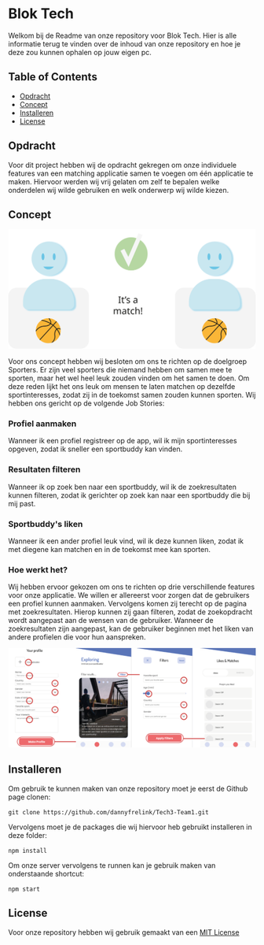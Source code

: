 # Blok Tech

Welkom bij de Readme van onze repository voor Blok Tech. Hier is alle informatie terug te vinden over de inhoud van onze repository en hoe je deze zou kunnen ophalen op jouw eigen pc.

## Table of Contents
* [Opdracht](#opdracht)
* [Concept](#concept)
* [Installeren](#installeren)
* [License](#license)

## Opdracht
Voor dit project hebben wij de opdracht gekregen om onze individuele features van een matching applicatie samen te voegen om één applicatie te maken. Hiervoor werden wij vrij gelaten om zelf te bepalen welke onderdelen wij wilde gebruiken en welk onderwerp wij wilde kiezen.

## Concept
![alt text](https://github.com/dannyfrelink/Tech3-Team1/blob/kath/public/images/wiki/match.svg)

Voor ons concept hebben wij besloten om ons te richten op de doelgroep Sporters. Er zijn veel sporters die niemand hebben om samen mee te sporten, maar het wel heel leuk zouden vinden om het samen te doen. Om deze reden lijkt het ons leuk om mensen te laten matchen op dezelfde sportinteresses, zodat zij in de toekomst samen zouden kunnen sporten. Wij hebben ons gericht op de volgende Job Stories:

### Profiel aanmaken
Wanneer ik een profiel registreer op de app, wil ik mijn sportinteresses opgeven, zodat ik sneller een sportbuddy kan vinden.

### Resultaten filteren
Wanneer ik op zoek ben naar een sportbuddy, wil ik de zoekresultaten kunnen filteren, zodat ik gerichter op zoek kan naar een sportbuddy die bij mij past.

### Sportbuddy's liken
Wanneer ik een ander profiel leuk vind, wil ik deze kunnen liken, zodat ik met diegene kan matchen en in de toekomst mee kan sporten.

### Hoe werkt het?

Wij hebben ervoor gekozen om ons te richten op drie verschillende features voor onze applicatie. We willen er allereerst voor zorgen dat de gebruikers een profiel kunnen aanmaken. Vervolgens komen zij terecht op de pagina met zoekresultaten. Hierop kunnen zij gaan filteren, zodat de zoekopdracht wordt aangepast aan de wensen van de gebruiker. Wanneer de zoekresultaten zijn aangepast, kan de gebruiker beginnen met het liken van andere profielen die voor hun aanspreken.

![alt text](https://github.com/dannyfrelink/Tech3-Team1/blob/kath/public/images/wiki/newflow.png)

## Installeren
Om gebruik te kunnen maken van onze repository moet je eerst de Github page clonen:
```
git clone https://github.com/dannyfrelink/Tech3-Team1.git
```

Vervolgens moet je de packages die wij hiervoor heb gebruikt installeren in deze folder:
```
npm install
```

Om onze server vervolgens te runnen kan je gebruik maken van onderstaande shortcut:
```
npm start
```

## License
Voor onze repository hebben wij gebruik gemaakt van een [MIT License](https://github.com/dannyfrelink/Tech3-Team1/blob/main/LICENSE)